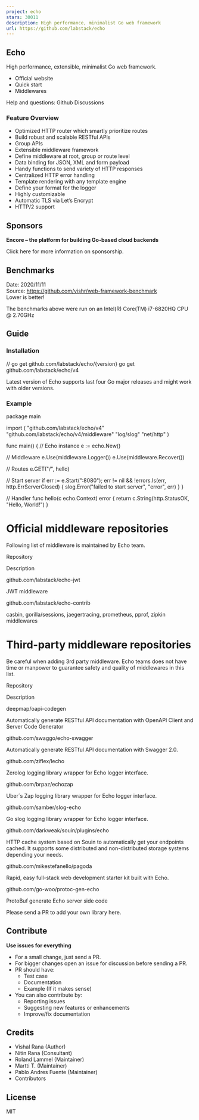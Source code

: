 ```yaml
---
project: echo
stars: 30011
description: High performance, minimalist Go web framework
url: https://github.com/labstack/echo
---
```


Echo
----

High performance, extensible, minimalist Go web framework.

-   Official website
-   Quick start
-   Middlewares

Help and questions: Github Discussions

### Feature Overview

-   Optimized HTTP router which smartly prioritize routes
-   Build robust and scalable RESTful APIs
-   Group APIs
-   Extensible middleware framework
-   Define middleware at root, group or route level
-   Data binding for JSON, XML and form payload
-   Handy functions to send variety of HTTP responses
-   Centralized HTTP error handling
-   Template rendering with any template engine
-   Define your format for the logger
-   Highly customizable
-   Automatic TLS via Let’s Encrypt
-   HTTP/2 support

Sponsors
--------

**Encore – the platform for building Go-based cloud backends**

  

Click here for more information on sponsorship.

Benchmarks
----------

Date: 2020/11/11  
Source: https://github.com/vishr/web-framework-benchmark  
Lower is better!

The benchmarks above were run on an Intel(R) Core(TM) i7-6820HQ CPU @ 2.70GHz

Guide
-----

### Installation

// go get github.com/labstack/echo/{version}
go get github.com/labstack/echo/v4

Latest version of Echo supports last four Go major releases and might work with older versions.

### Example

package main

import (
  "github.com/labstack/echo/v4"
  "github.com/labstack/echo/v4/middleware"
  "log/slog"
  "net/http"
)

func main() {
  // Echo instance
  e := echo.New()

  // Middleware
  e.Use(middleware.Logger())
  e.Use(middleware.Recover())

  // Routes
  e.GET("/", hello)

  // Start server
  if err := e.Start(":8080"); err != nil && !errors.Is(err, http.ErrServerClosed) {
    slog.Error("failed to start server", "error", err)
  }
}

// Handler
func hello(c echo.Context) error {
  return c.String(http.StatusOK, "Hello, World!")
}

Official middleware repositories
================================

Following list of middleware is maintained by Echo team.

Repository

Description

github.com/labstack/echo-jwt

JWT middleware

github.com/labstack/echo-contrib

casbin, gorilla/sessions, jaegertracing, prometheus, pprof, zipkin middlewares

Third-party middleware repositories
===================================

Be careful when adding 3rd party middleware. Echo teams does not have time or manpower to guarantee safety and quality of middlewares in this list.

Repository

Description

deepmap/oapi-codegen

Automatically generate RESTful API documentation with OpenAPI Client and Server Code Generator

github.com/swaggo/echo-swagger

Automatically generate RESTful API documentation with Swagger 2.0.

github.com/ziflex/lecho

Zerolog logging library wrapper for Echo logger interface.

github.com/brpaz/echozap

Uber´s Zap logging library wrapper for Echo logger interface.

github.com/samber/slog-echo

Go slog logging library wrapper for Echo logger interface.

github.com/darkweak/souin/plugins/echo

HTTP cache system based on Souin to automatically get your endpoints cached. It supports some distributed and non-distributed storage systems depending your needs.

github.com/mikestefanello/pagoda

Rapid, easy full-stack web development starter kit built with Echo.

github.com/go-woo/protoc-gen-echo

ProtoBuf generate Echo server side code

Please send a PR to add your own library here.

Contribute
----------

**Use issues for everything**

-   For a small change, just send a PR.
-   For bigger changes open an issue for discussion before sending a PR.
-   PR should have:
    -   Test case
    -   Documentation
    -   Example (If it makes sense)
-   You can also contribute by:
    -   Reporting issues
    -   Suggesting new features or enhancements
    -   Improve/fix documentation

Credits
-------

-   Vishal Rana (Author)
-   Nitin Rana (Consultant)
-   Roland Lammel (Maintainer)
-   Martti T. (Maintainer)
-   Pablo Andres Fuente (Maintainer)
-   Contributors

License
-------

MIT
